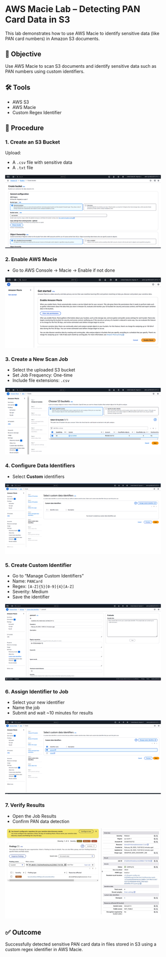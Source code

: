 # AWS Macie Lab – Detecting PAN Card Data in S3

This lab demonstrates how to use AWS Macie to identify sensitive data (like PAN card numbers) in Amazon S3 documents.

## 🧠 Objective
Use AWS Macie to scan S3 documents and identify sensitive data such as PAN numbers using custom identifiers.

## 🛠️ Tools
- AWS S3  
- AWS Macie  
- Custom Regex Identifier  

## 📝 Procedure

### 1. Create an S3 Bucket
Upload:
- A `.csv` file with sensitive data  
- A `.txt` file  

![](images/step1.png)

### 2. Enable AWS Macie
- Go to AWS Console → Macie → Enable if not done

![](images/step2.png)


### 3. Create a New Scan Job
- Select the uploaded S3 bucket  
- Set Job Frequency: One-time  
- Include file extensions: `.csv`  

![](images/step3.png)

### 4. Configure Data Identifiers
- Select **Custom** identifiers

![](images/step4.png)


### 5. Create Custom Identifier
- Go to “Manage Custom Identifiers”
- Name: `PANCard`
- Regex: `[A-Z]{5}[0-9]{4}[A-Z]`  
- Severity: Medium  
- Save the identifier  

![](images/step5.png)


### 6. Assign Identifier to Job
- Select your new identifier  
- Name the job  
- Submit and wait ~10 minutes for results
   
![](images/step6.png)


### 7. Verify Results
- Open the Job Results  
- Confirm PAN data detection
  
![](images/macie-job-result.png)


## ✅ Outcome
Successfully detected sensitive PAN card data in files stored in S3 using a custom regex identifier in AWS Macie.


